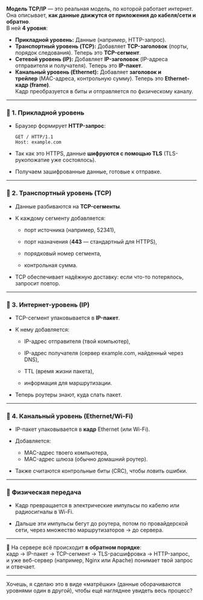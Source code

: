 **Модель TCP/IP** — это реальная модель, по которой работает интернет.  
Она описывает, **как данные движутся от приложения до кабеля/сети и обратно**.  
В ней **4 уровня**:
- **Прикладной уровень:** Данные (например, HTTP-запрос).
- **Транспортный уровень (TCP):** Добавляет **TCP-заголовок** (порты, порядок следования). Теперь это **TCP-сегмент**.
- **Сетевой уровень (IP):** Добавляет **IP-заголовок** (IP-адреса отправителя и получателя). Теперь это **IP-пакет**.
- **Канальный уровень (Ethernet):** Добавляет **заголовок и трейлер** (MAC-адреса, контрольную сумму). Теперь это **Ethernet-кадр (frame)**.  
    Кадр преобразуется в биты и отправляется по физическому каналу.

---
### 🔹 1. Прикладной уровень

- Браузер формирует **HTTP-запрос**:
    
    ```
    GET / HTTP/1.1
    Host: example.com
    ```
    
- Так как это HTTPS, данные **шифруются с помощью TLS** (TLS-рукопожатие уже состоялось).
    
- Получаем зашифрованные данные, готовые к отправке.
    

---

### 🔹 2. Транспортный уровень (TCP)

- Данные разбиваются на **TCP-сегменты**.
    
- К каждому сегменту добавляется:
    
    - порт источника (например, 52341),
        
    - порт назначения (**443** — стандартный для HTTPS),
        
    - порядковый номер сегмента,
        
    - контрольная сумма.
        
- TCP обеспечивает надёжную доставку: если что-то потерялось, запросит повтор.
    

---

### 🔹 3. Интернет-уровень (IP)

- TCP-сегмент упаковывается в **IP-пакет**.
    
- К нему добавляется:
    
    - IP-адрес отправителя (твой компьютер),
        
    - IP-адрес получателя (сервер example.com, найденный через DNS),
        
    - TTL (время жизни пакета),
        
    - информация для маршрутизации.
        
- Теперь роутеры знают, куда слать пакет.
    

---

### 🔹 4. Канальный уровень (Ethernet/Wi-Fi)

- IP-пакет упаковывается в **кадр** Ethernet (или Wi-Fi).
    
- Добавляется:
    - MAC-адрес твоего компьютера,
    - MAC-адрес шлюза (обычно домашний роутер).
- Также считаются контрольные биты (CRC), чтобы ловить ошибки.

---

### 🔹 Физическая передача

- Кадр превращается в электрические импульсы по кабелю или радиосигналы в Wi-Fi.
    
- Дальше эти импульсы бегут до роутера, потом по провайдерской сети, через множество маршрутизаторов → до сервера.
    

---

📌 На сервере всё происходит **в обратном порядке**:  
кадр → IP-пакет → TCP-сегмент → TLS-расшифровка → HTTP-запрос,  
и уже веб-сервер (например, Nginx или Apache) понимает твой запрос и отвечает.

---

Хочешь, я сделаю это в виде «матрёшки» (данные оборачиваются уровнями один в другой), чтобы ещё нагляднее увидеть весь процесс?